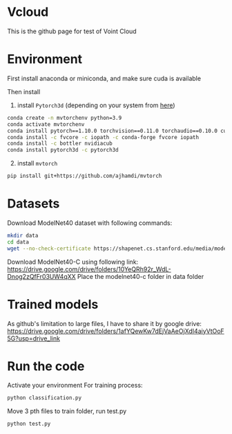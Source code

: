 # Vcloud
This is the github page for test of Voint Cloud

# Environment 
First install anaconda or miniconda, and make sure cuda is available

Then install 
1. install `Pytorch3d` (depending on your system from [here](https://github.com/facebookresearch/pytorch3d/blob/master/INSTALL.md))
```bash
conda create -n mvtorchenv python=3.9
conda activate mvtorchenv
conda install pytorch==1.10.0 torchvision==0.11.0 torchaudio==0.10.0 cudatoolkit=10.2 -c pytorch
conda install -c fvcore -c iopath -c conda-forge fvcore iopath
conda install -c bottler nvidiacub
conda install pytorch3d -c pytorch3d
``` 

2. install `mvtorch` 

```bash
pip install git+https://github.com/ajhamdi/mvtorch
``` 
# Datasets
Download ModelNet40 dataset with following commands:
```bash
mkdir data
cd data
wget --no-check-certificate https://shapenet.cs.stanford.edu/media/modelnet40_ply_hdf5_2048.zip
```
Download ModelNet40-C using following link:
https://drive.google.com/drive/folders/10YeQRh92r_WdL-Dnog2zQfFr03UW4qXX
Place the modelnet40-c folder in data folder

# Trained models
As github's limitation to large files, I have to share it by google drive: 
https://drive.google.com/drive/folders/1afYQewKw7dEjVaAeOjXdI4aiyVtOoF5G?usp=drive_link

# Run the code
Activate your environment
For training process:
```bash
python classification.py
```

Move 3 pth files to train folder, run test.py
```bash
python test.py
```

